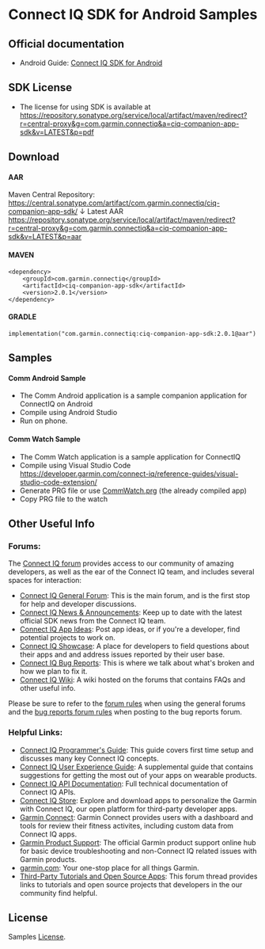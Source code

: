 # Connect IQ SDK for Android Samples

## Official documentation

- Android Guide: [Connect IQ SDK for Android]

## SDK License

- The license for using SDK is available at https://repository.sonatype.org/service/local/artifact/maven/redirect?r=central-proxy&g=com.garmin.connectiq&a=ciq-companion-app-sdk&v=LATEST&p=pdf

## Download

#### AAR

Maven Central Repository: https://central.sonatype.com/artifact/com.garmin.connectiq/ciq-companion-app-sdk/
↓ Latest AAR https://repository.sonatype.org/service/local/artifact/maven/redirect?r=central-proxy&g=com.garmin.connectiq&a=ciq-companion-app-sdk&v=LATEST&p=aar

#### MAVEN

```
<dependency>          
    <groupId>com.garmin.connectiq</groupId>          
    <artifactId>ciq-companion-app-sdk</artifactId>
    <version>2.0.1</version>
</dependency>
```   

#### GRADLE

```
implementation("com.garmin.connectiq:ciq-companion-app-sdk:2.0.1@aar")
```

## Samples

#### Comm Android Sample
- The Comm Android application is a sample companion application for ConnectIQ on Android
- Compile using Android Studio
- Run on phone.

#### Comm Watch Sample
- The Comm Watch application is a sample application for ConnectIQ
- Compile using Visual Studio Code https://developer.garmin.com/connect-iq/reference-guides/visual-studio-code-extension/
- Generate PRG file or use [CommWatch.prg] (the already compiled app)
- Copy PRG file to the watch

## Other Useful Info

### Forums:
The [Connect IQ forum] provides access to our community of amazing developers, as well as the ear of the Connect IQ team, and includes several spaces for interaction:

* [Connect IQ General Forum][Connect IQ Forum]: This is the main forum, and is the first stop for help and developer discussions.
* [Connect IQ News & Announcements]: Keep up to date with the latest official SDK news from the Connect IQ team.
* [Connect IQ App Ideas]: Post app ideas, or if you're a developer, find potential projects to work on.
* [Connect IQ Showcase]: A place for developers to field questions about their apps and and address issues reported by their user base.
* [Connect IQ Bug Reports]: This is where we talk about what's broken and how we plan to fix it.
* [Connect IQ Wiki]: A wiki hosted on the forums that contains FAQs and other useful info.

Please be sure to refer to the <a href="https://forums.garmin.com/developer/connect-iq/w/wiki/2/forum-rules">forum rules</a> when using the general forums and the <a href="https://forums.garmin.com/developer/connect-iq/w/wiki/5/bug-reports-faq">bug reports forum rules</a> when posting to the bug reports forum.

### Helpful Links:
* [Connect IQ Programmer's Guide]: This guide covers first time setup and discusses many key Connect IQ concepts.
* [Connect IQ User Experience Guide]: A supplemental guide that contains suggestions for getting the most out of your apps on wearable products.
* [Connect IQ API Documentation]: Full technical documentation of Connect IQ APIs.
* [Connect IQ Store]: Explore and download apps to personalize the Garmin with Connect IQ, our open platform for third-party developer apps.
* [Garmin Connect]: Garmin Connect provides users with a dashboard and tools for review their fitness activites, including custom data from Connect IQ apps.
* [Garmin Product Support]: The official Garmin product support online hub for basic device troubleshooting and non-Connect IQ related issues with Garmin products.
* [garmin.com]: Your one-stop place for all things Garmin.
* [Third-Party Tutorials and Open Source Apps]: This forum thread provides links to tutorials and open source projects that developers in the our community find helpful.

## License

Samples [License].


[Connect IQ Forum]: https://forums.garmin.com/developer/connect-iq/
[Connect IQ News & Announcements]: https://forums.garmin.com/developer/connect-iq/b/news-announcements
[Connect IQ App Ideas]: https://forums.garmin.com/developer/connect-iq/f/app-ideas
[Connect IQ Showcase]: https://forums.garmin.com/developer/connect-iq/f/showcase
[Connect IQ Bug Reports]: https://forums.garmin.com/developer/connect-iq/i/bug-reports
[Connect IQ Wiki]: https://forums.garmin.com/developer/connect-iq/w/wiki
[Connect IQ Programmer's Guide]: https://developer.garmin.com/connect-iq/connect-iq-basics/
[Connect IQ User Experience Guide]: https://developer.garmin.com/connect-iq/user-experience-guidelines/
[Connect IQ API Documentation]: https://developer.garmin.com/connect-iq/api-docs/
[Connect IQ Store]: https://apps.garmin.com/
[Garmin Connect]: https://connect.garmin.com
[Garmin Product Support]: https://support.garmin.com/
[garmin.com]: https://www.garmin.com/
[Third-Party Tutorials and Open Source Apps]: https://forums.garmin.com/developer/connect-iq/f/discussion/7961/overview-of-connect-iq-apps-accompanied-with-source-code

[Connect IQ SDK for Android]: https://developer.garmin.com/connect-iq/core-topics/mobile-sdk-for-android/

[CommWatch.prg]: https://github.com/garmin/connectiq-android-sdk/blob/master/CommWatch.prg
[License]: https://github.com/garmin/connectiq-android-sdk/blob/master/LICENSE.md